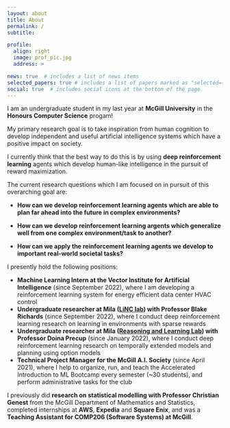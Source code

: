 ```yaml
---
layout: about
title: About
permalink: /
subtitle:

profile:
  align: right
  image: prof_pic.jpg
  address: >

news: true  # includes a list of news items
selected_papers: true # includes a list of papers marked as "selected={true}"
social: true  # includes social icons at the bottom of the page
---
```


I am an undergraduate student in my last year at __McGill University__ in the __Honours Computer Science__ progam! 

My primary research goal is to take inspiration from human cognition to develop independent and useful artificial intelligence systems which have a positive impact on society.

I currently think that the best way to do this is by using __deep reinforcement learning__ agents which develop human-like intelligence in the pursuit of reward maximization. 

The current research questions which I am focused on in pursuit of this overarching goal are:

- __How can we develop reinforcement learning agents which are able to plan far ahead into the future in complex environments?__

- __How can we develop reinforcement learning argents which generalize well from one complex environment/task to another?__

- __How can we apply the reinforcement learning agents we develop to important real-world societal tasks?__

I presently hold the following positions:
- __Machine Learning Intern at the Vector Institute for Artificial Intelligence__ (since September 2022), where I am developing a reinforcement learning system for energy efficient data center HVAC control
- __Undergraduate researcher at Mila ([LiNC lab](https://linclab.mila.quebec/home)) with Professor Blake Richards__ (since September 2022), where I conduct deep reinforcement learning research on learning in environments with sparse rewards
- __Undergraduate researcher at Mila ([Reasoning and Learning Lab](http://rl.cs.mcgill.ca/)) with Professor Doina Precup__ (since January 2022), where I conduct deep reinforcement learning research on temporally extended models and planning using option models
- __Technical Project Manager for the McGill A.I. Society__ (since April 2021), where I help to organize, run, and teach the Accelerated Introduction to ML Bootcamp every semester (~30 students), and perform administrative tasks for the club

I previously did __research on statistical modelling with Professor Christian Genest__ from the McGill Department of Mathematics and Statistics, completed internships at __AWS__, __Expedia__ and __Square Enix__,  and was a __Teaching Assistant for COMP206 (Software Systems) at McGill__.
